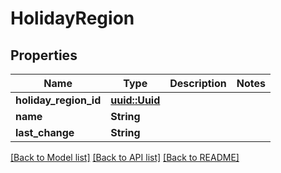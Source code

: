 # HolidayRegion

## Properties

Name | Type | Description | Notes
------------ | ------------- | ------------- | -------------
**holiday_region_id** | [**uuid::Uuid**](uuid::Uuid.md) |  | 
**name** | **String** |  | 
**last_change** | **String** |  | 

[[Back to Model list]](../README.md#documentation-for-models) [[Back to API list]](../README.md#documentation-for-api-endpoints) [[Back to README]](../README.md)


